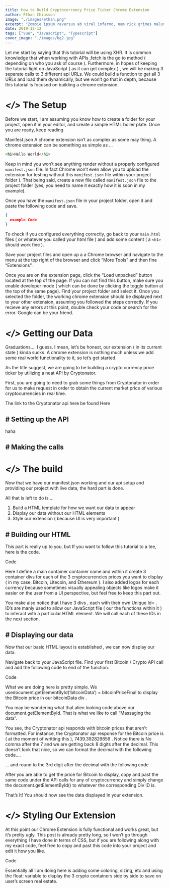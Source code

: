 ```yaml
---
title: How to Build Cryptocurrency Price Ticker Chrome Extension
author: Ethan Chiasson
image: "./images/ethan.png"
excerpt: "Zombie ipsum reversus ab viral inferno, nam rick grimes malum cerebro. De carne lumbering animata corpora quaeritis."
date: 2019-12-12
tags: ["Vue", "Javascript", "Typescript"]
cover_image: "./images/bg2.jpg"
---
```


Let me start by saying that this tutorial will be using XHR. It is common knowledge that when working with APIs ,fetch is the go to method ( depending on who you ask of course ). Furthermore, in hopes of keeping the tutorial light on JavaScript ( as it can get complex ) , we will be making 3 separate calls to 3 different api URLs. We could build a function to get all 3 URLs and load them dynamically, but we won’t go that in depth, because this tutorial is focused on building a chrome extension.

# _</>_ The Setup

Before we start, I am assuming you know how to create a folder for your project, open it in your editor, and create a simple HTML boiler plate. Once you are ready, keep reading

Manifest.json
A chrome extension isn’t as complex as some may thing. A chrome extension can be something as simple as ...

```html
<h1>Hello World</h1>
```

Keep in mind you won’t see anything render without a properly configured `manifest.json` file. In fact Chrome won’t even allow you to upload the extension for testing without this `manifest.json` file within your project folder ). That being said, create a new file called `manifest.json` file to the project folder (yes, you need to name it exactly how it is soon in my example).

Once you have the `manifest.json` file in your project folder, open it and paste the following code and save.

```json
{
  example Code
}
```

To check if you configured everything correctly, go back to your `main.html` files ( or whatever you called your html file ) and add some content ( a `<h1>` should work fine ).

Save your project files and open up a a Chrome browser and navigate to the menu at the top right of the browser and click “More Tools” and then fine “Extensions”.

Once you are on the extension page, click the “Load unpacked” button located at the top of the page. If you can not find this button, make sure you enable developer mode ( which can be done by clicking the toggle button at the top of the same page). Find your project folder and select it. Once you selected the folder, the working chrome extension should be displayed next to your other extension, assuming you followed the steps correctly. If you recieve any errors at this point, double check your code or search for the error. Google can be your friend.

# _</>_ Getting our Data

Graduations.... I guess. I mean, let’s be honest, our extension ( in its current state ) kinda sucks. A chrome extension is nothing much unless we add some real world functionality to it, so let’s get started.

As the title suggest, we are going to be building a crypto currency price ticker by utilizing a neat API by Cryptonator.

First, you are going to need to grab some things from Cryptonator in order for us to make request in order to obtain the current market price of various cryptocurrencies in real time.

The link to the Cryptonator api here be found Here

## _#_ Setting up the API

haha

## _#_ Making the calls

# _</>_ The build

Now that we have our manifest.json working and our api setup and providing our project with live data, the hard part is done.

All that is left to do is ...

1. Build a HTML template for how we want our data to appear
2. Display our data without our HTML elements
3. Style our extension ( because UI is very important )

## _#_ Building our HTML

This part is really up to you, but If you want to follow this tutorial to a tee, here is the code.

Code

Here I define a main container container name and within it create 3 container divs for each of the 3 cryptocurrencies prices you want to display ( in my case, Bitcoin, Litecoin, and Ethereum ). I also added logos for each currency because sometimes visually appealing objects like logos make it easier on the user from a UI perspective, but feel free to keep this part out.

You make also notice that I have 3 divs , each with their own Unique Id= . ID’s are manly used to allow our JavaScript file ( our the functions within it ) to interact with a particular HTML element. We will call each of these IDs in the next section.

## _#_ Displaying our data

Now that our basic HTML layout is established , we can now display our data.

Navigate back to your JavaScript file. Find your first Bitcoin / Crypto API call and add the following code to end of the function.

Code

What we are doing here is pretty simple. We usedocument.getElementById(‘bitcoinData’) = bitcoinPriceFinal to display the Bitcoin price in our bitcoinData div .

You may be wondering what that alien looking code above our document.getElementById. That is what we like to call “Massaging the data”.

You see, the Cryptonator api responds with bitcoin prices that aren’t formatted. For instance, the Cryptonator api response for the Bitcoin price is ( at the moment of writting this ), 7439.392829859 . Notice there is No comma after the 7 and we are getting back 8 digits after the decimal. This doesn’t look that nice, so we can format the decimal with the following code....

... and round to the 3rd digit after the decimal with the following code

After you are able to get the price for Bitcoin to display, copy and past the same code under the API calls for any of cryptocurrency and simply change the document.getElementById() to whatever the corresponding Div ID is.

That’s It! You should now see the data displayed In your extension.

# _</>_ Styling Our Extension

At this point our Chrome Extension is fully functional and works great, but it’s pretty ugly. This post is already pretty long, so I won’t go through everything I have done in terms of CSS, but if you are following along with my exact code, feel free to copy and past this code into your project and edit it how you like.

Code

Essentially all I am doing here is adding some coloring, sizing, etc and using the float: variable to display the 3 crypto containers side by side to save on user’s screen real estate.
